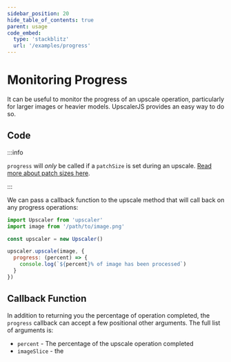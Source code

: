 ```yaml
---
sidebar_position: 20 
hide_table_of_contents: true
parent: usage
code_embed:
  type: 'stackblitz'
  url: '/examples/progress'
---
```


# Monitoring Progress

It can be useful to monitor the progress of an upscale operation, particularly for larger images or heavier models. UpscalerJS provides an easy way to do so.

## Code

:::info

`progress` will _only_ be called if a `patchSize` is set during an upscale. [Read more about patch sizes here](../performance/patch-sizes).

:::

We can pass a callback function to the upscale method that will call back on any progress operations:

```javascript
import Upscaler from 'upscaler'
import image from '/path/to/image.png'

const upscaler = new Upscaler()

upscaler.upscale(image, {
  progress: (percent) => {
    console.log(`${percent}% of image has been processed`)
  }
})
```

## Callback Function

In addition to returning you the percentage of operation completed, the `progress` callback can accept a few positional other arguments. The full list of arguments is:

* `percent` - The percentage of the upscale operation completed
* `imageSlice` - the 
